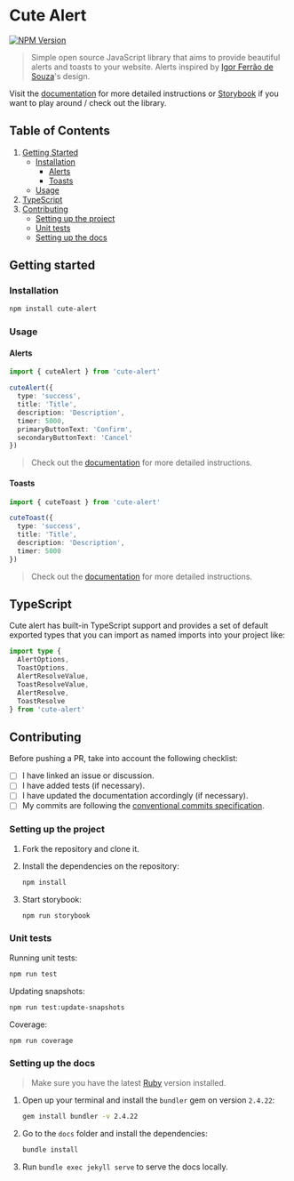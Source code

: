 # Cute Alert

<p>
  <a href="https://www.npmjs.com/package/cute-alert"><img src="https://img.shields.io/npm/v/cute-alert.svg" alt="NPM Version"></a>
</p>

> Simple open source JavaScript library that aims to provide beautiful alerts and toasts to your website. Alerts inspired by [Igor Ferrão de Souza](https://www.linkedin.com/in/igor-ferr%C3%A3o-de-souza-4122407b/)'s design.

Visit the [documentation](https://gustavosmanc.github.io/cute-alert/docs/) for more detailed instructions or [Storybook](https://gustavosmanc.github.io/cute-alert/storybook/) if you want to play around / check out the library.

## Table of Contents

1. [Getting Started](#getting-started)
   - [Installation](#installation)
     - [Alerts](#alerts)
     - [Toasts](#toasts)
   - [Usage](#usage)
2. [TypeScript](#typescript)
3. [Contributing](#contributing)
   - [Setting up the project](#setting-up-the-project)
   - [Unit tests](#unit-tests)
   - [Setting up the docs](#setting-up-the-docs)

## Getting started

### Installation

```bash
npm install cute-alert
```

### Usage

#### Alerts

```ts
import { cuteAlert } from 'cute-alert'

cuteAlert({
  type: 'success',
  title: 'Title',
  description: 'Description',
  timer: 5000,
  primaryButtonText: 'Confirm',
  secondaryButtonText: 'Cancel'
})
```

> Check out the [documentation](https://gustavosmanc.github.io/cute-alert/docs/alerts/) for more detailed instructions.

#### Toasts

```ts
import { cuteToast } from 'cute-alert'

cuteToast({
  type: 'success',
  title: 'Title',
  description: 'Description',
  timer: 5000
})
```

> Check out the [documentation](https://gustavosmanc.github.io/cute-alert/docs/toasts/) for more detailed instructions.

## TypeScript

Cute alert has built-in TypeScript support and provides a set of default exported types that you can import as named imports into your project like:

```typescript
import type {
  AlertOptions,
  ToastOptions,
  AlertResolveValue,
  ToastResolveValue,
  AlertResolve,
  ToastResolve
} from 'cute-alert'
```

## Contributing

Before pushing a PR, take into account the following checklist:

- [ ] I have linked an issue or discussion.
- [ ] I have added tests (if necessary).
- [ ] I have updated the documentation accordingly (if necessary).
- [ ] My commits are following the [conventional commits specification](https://www.conventionalcommits.org/en/v1.0.0/#summary).

### Setting up the project

1. Fork the repository and clone it.
2. Install the dependencies on the repository:

   ```bash
   npm install
   ```

3. Start storybook:

   ```bash
   npm run storybook
   ```

### Unit tests

Running unit tests:

```bash
npm run test
```

Updating snapshots:

```bash
npm run test:update-snapshots
```

Coverage:

```bash
npm run coverage
```

### Setting up the docs

> Make sure you have the latest [Ruby](https://www.ruby-lang.org/) version installed.

1. Open up your terminal and install the `bundler` gem on version `2.4.22`:

   ```bash
   gem install bundler -v 2.4.22
   ```

2. Go to the `docs` folder and install the dependencies:

   ```bash
   bundle install
   ```

3. Run `bundle exec jekyll serve` to serve the docs locally.
